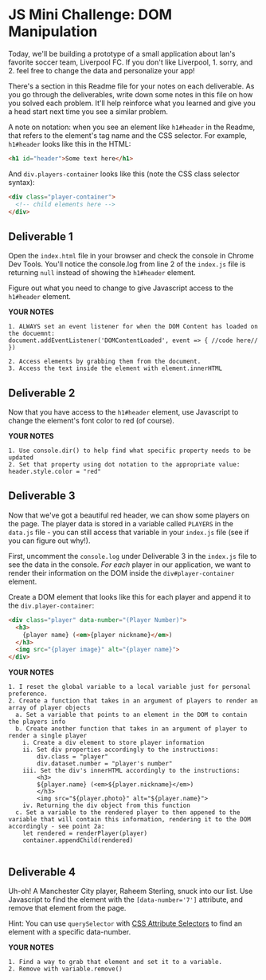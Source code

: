 # JS Mini Challenge: DOM Manipulation

Today, we'll be building a prototype of a small application about Ian's favorite soccer team, Liverpool FC. If you don't like Liverpool, 1. sorry, and 2. feel free to change the data and personalize your app!

There's a section in this Readme file for your notes on each deliverable. As you go through the deliverables, write down some notes in this file on how you solved each problem. It'll help reinforce what you learned and give you a head start next time you see a similar problem.

A note on notation: when you see an element like `h1#header` in the Readme, that refers to the element's tag name and the CSS selector. For example, `h1#header` looks like this in the HTML:

```html
<h1 id="header">Some text here</h1>
```

And `div.players-container` looks like this (note the CSS class selector syntax):

```html
<div class="player-container">
  <!-- child elements here -->
</div>
```

## Deliverable 1

Open the `index.html` file in your browser and check the console in Chrome Dev Tools. You'll notice the console.log from line 2 of the `index.js` file is returning `null` instead of showing the `h1#header` element.

Figure out what you need to change to give Javascript access to the `h1#header` element.

**YOUR NOTES**
```
1. ALWAYS set an event listener for when the DOM Content has loaded on the docuemnt:
document.addEventListener('DOMContentLoaded', event => { //code here// })

2. Access elements by grabbing them from the document. 
3. Access the text inside the element with element.innerHTML

```

## Deliverable 2

Now that you have access to the `h1#header` element, use Javascript to change the element's font color to red (of course).

**YOUR NOTES**
```
1. Use console.dir() to help find what specific property needs to be updated
2. Set that property using dot notation to the appropriate value:
header.style.color = "red"
```

## Deliverable 3

Now that we've got a beautiful red header, we can show some players on the page. The player data is stored in a variable called `PLAYERS` in the `data.js` file - you can still access that variable in your `index.js` file (see if you can figure out why!).

First, uncomment the `console.log` under Deliverable 3 in the `index.js` file to see the data in the console. *For each* player in our application, we want to render their information on the DOM inside the `div#player-container` element. 

Create a DOM element that looks like this for each player and append it to the `div.player-container`:

```html
<div class="player" data-number="(Player Number)">
  <h3>
    {player name} (<em>{player nickname}</em>)
  </h3>
  <img src="{player image}" alt="{player name}">
</div>
```

**YOUR NOTES**
```
1. I reset the global variable to a local variable just for personal preference.
2. Create a function that takes in an argument of players to render an array of player objects
  a. Set a variable that points to an element in the DOM to contain the players info
  b. Create another function that takes in an argument of player to render a single player
    i. Create a div element to store player information
    ii. Set div properties accordingly to the instructions:
        div.class = "player"
        div.dataset.number = "player's number"
    iii. Set the div's innerHTML accordingly to the instructions:
        <h3>
        ${player.name} (<em>${player.nickname}</em>)
        </h3>
        <img src="${player.photo}" alt="${player.name}">
    iv. Returning the div object from this function
  c. Set a variable to the rendered player to then appened to the variable that will contain this information, rendering it to the DOM accordingly - see point 2a:
    let rendered = renderPlayer(player)
    container.appendChild(rendered)
    
```

## Deliverable 4

Uh-oh! A Manchester City player, Raheem Sterling, snuck into our list. Use Javascript to find the element with the `[data-number='7']` attribute, and remove that element from the page.

Hint: You can use `querySelector` with [CSS Attribute Selectors](https://developer.mozilla.org/en-US/docs/Web/CSS/Attribute_selectors) to find an element with a specific data-number. 

**YOUR NOTES**
```
1. Find a way to grab that element and set it to a variable.
2. Remove with variable.remove()

```
